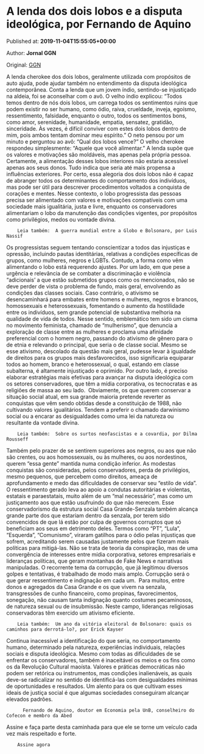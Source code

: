 
# A lenda dos dois lobos e a disputa ideológica, por Fernando de Aquino

Published at: **2019-11-04T15:55:05+00:00**

Author: **Jornal GGN**

Original: [GGN](https://jornalggn.com.br/artigos/a-lenda-dos-dois-lobos-e-a-disputa-ideologica-por-fernando-de-aquino/)

A lenda cherokee dos dois lobos, geralmente utilizada com propósitos de auto ajuda, pode ajudar também no entendimento da disputa ideológica contemporânea. Conta a lenda que um jovem índio, sentindo-se injustiçado na aldeia, foi se aconselhar com o avô.
O velho índio explicou: “Todos temos dentro de nós dois lobos, um carrega todos os sentimentos ruins que podem existir no ser humano, como ódio, raiva, crueldade, inveja, egoísmo, ressentimento, falsidade, enquanto o outro, todos os sentimentos bons, como amor, serenidade, humanidade, empatia, sensatez, gratidão, sinceridade. Às vezes, é difícil conviver com estes dois lobos dentro de mim, pois ambos tentam dominar meu espírito.”
O neto pensou por um minuto e perguntou ao avô: “Qual dos lobos vence?”
O velho cherokee respondeu simplesmente: “Aquele que você alimentar.”
A lenda supõe que os valores e motivações são moldáveis, mas apenas pela própria pessoa. Certamente, a alimentação desses lobos interiores não estaria acessível apenas aos seus donos. Tudo indica que seria até mais propensa a influências exteriores. Por certo, essa alegoria dos dois lobos não é capaz de abranger todos os determinantes do comportamento dos indivíduos, mas pode ser útil para descrever procedimentos voltados a conquista de corações e mentes. Nesse contexto, o lobo progressista das pessoas precisa ser alimentado com valores e motivações compatíveis com uma sociedade mais igualitária, justa e livre, enquanto os conservadores alimentariam o lobo da manutenção das condições vigentes, por propósitos como privilégios, medos ou vontade divina.

        Leia também:  A guerra mundial entre a Globo e Bolsonaro, por Luis Nassif
      
Os progressistas seguem tentando conscientizar a todos das injustiças e opressão, incluindo pautas identitárias, relativas a condições específicas de grupos, como mulheres, negros e LGBTs. Contudo, a forma como vêm alimentando o lobo está requerendo ajustes. Por um lado, em que pese a urgência e relevância de se combater a discriminação e violência “adicionais’ a que estão submetidos grupos como os mencionados, não se deve perder de vista o problema de fundo, mais geral, envolvendo as condições das classes sociais.
Caso contrário, o ativismo se desencaminhará para embates entre homens e mulheres, negros e brancos, homossexuais e heterossexuais, fomentando o aumento da hostilidade entre os indivíduos, sem grande potencial de substantiva melhoria na qualidade de vida de todos. Nesse sentido, emblemático tem sido um cisma no movimento feminista, chamado de “mulherismo”, que denuncia a exploração de classe entre as mulheres e proclama uma afinidade preferencial com o homem negro, passando do ativismo de gênero para o de etnia e relevando o principal, que seria o de classe social. Mesmo se esse ativismo, descolado da questão mais geral, pudesse levar à igualdade de direitos para os grupos mais desfavorecidos, isso significaria equiparar todos ao homem, branco e heterossexual, o qual, estando em classe subalterna, é altamente injustiçado e oprimido.
Por outro lado, é preciso elaborar estratégias mais efetivas para avançar na disputa ideológica com os setores conservadores, que têm a mídia corporativa, os tecnocratas e as religiões de massa ao seu lado.  Obviamente, os que querem conservar a situação social atual, em sua grande maioria pretende reverter as conquistas que vêm sendo obtidas desde a constituição de 1988, não cultivando valores igualitários. Tendem a preferir o chamado darwinismo social ou a encarar as desigualdades como uma lei da natureza ou resultante da vontade divina.

        Leia também:  Sobre os surtos neofascistas e a covardia, por Dilma Rousseff
      
Também pelo prazer de se sentirem superiores aos negros, ou aos que não são crentes, ou aos homossexuais, ou às mulheres, ou aos nordestinos, querem “essa gente” mantida numa condição inferior. As modestas conquistas são consideradas, pelos conservadores, perda de privilégios, mesmo pequenos, que percebem como direitos, ameaça de aprofundamento e medo das dificuldades de conservar seu “estilo de vida”. O ressentimento gerado leva ao apoio a condutas autoritárias e violentas, estatais e paraestatais, muito além de um “mal necessário”, mas como um justiçamento aos que estão usufruindo do que não merecem.
Esse conservadorismo da estrutura social Casa Grande-Senzala também alcança grande parte dos que estariam dentro da senzala, por terem sido convencidos de que lá estão por culpa de governos corruptos que só beneficiam aos seus em detrimento deles. Termos como “PT”, “Lula”, “Esquerda”, “Comunismo”, viraram gatilhos para o ódio pelas injustiças que sofrem, acreditando serem causadas justamente pelos que fizeram mais políticas para mitigá-las.
Não se trata de teoria da conspiração, mas de uma convergência de interesses entre mídia corporativa, setores empresariais e lideranças políticas, que geram montanhas de Fake News e narrativas manipuladas. O recorrente tema da corrupção, que já legitimou diversos golpes e tentativas, é trabalhado de modo mais amplo. Corrupção será o que gerar ressentimento e indignação em cada um.  Para muitos, entre donos e agregados da Casa Grande e os que vivem na senzala, transgressões de cunho financeiro, como propinas, favorecimentos, sonegação, não causam tanta indignação quanto costumes pecaminosos, de natureza sexual ou de insubmissão. Neste campo, lideranças religiosas conservadoras têm exercido um ativismo eficiente.

        Leia também:  Um ano da vitória eleitoral de Bolsonaro: quais os caminhos para derrotá-lo?, por Erick Kayser
      
Continua inacessível a identificação do que seria, no comportamento humano, determinado pela natureza, experiências individuais, relações sociais e disputa ideológica. Mesmo com todas as dificuldades de se enfrentar os conservadores, também é inaceitável os meios e os fins como os da Revolução Cultural maoísta. Valores e práticas democráticas não podem ser retórica ou instrumentos, mas condições inalienáveis, as quais deve-se radicalizar no sentido de identificá-las com desigualdades mínimas de oportunidades e resultados. Um alento para os que cultivam esses ideais de justiça social é que algumas sociedades conseguiram alcançar elevados padrões.

        
          Fernando de Aquino, doutor em Economia pela UnB, conselheiro do Cofecon e membro da Abed
        
      
Assine e faça parte desta caminhada para que ele se torne um veículo cada vez mais respeitado e forte.

        Assine agora
      
